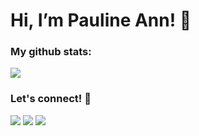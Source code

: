 <h1>Hi, I’m Pauline Ann! 🤗</h1>

<h3>My github stats:</h3>
<a href="https://github.com/paulineeannn/paulineeannn"><img src="https://github-readme-stats.vercel.app/api/top-langs/?username=paulineeannn&theme=dracula&show_icons=true&hide_border=true&layout=compact"></a>

<br>
<h3>Let's connect! 🤝</h3>
<a href="https://www.facebook.com/profile.php?id=100002254697629" target="_blank"><img src="https://img.shields.io/badge/Facebook-1877F2?style=for-the-badge&logo=facebook&logoColor=white"></a>
<a href="mailto:paulineannbautista@gmail.com"><img src="https://img.shields.io/badge/Gmail-D14836?style=for-the-badge&logo=gmail&logoColor=white"/></a>
<a href="https://linkedin.com/in/pauline-ann-bautista/" target="_blank"><img src="https://img.shields.io/badge/LinkedIn-0077B5?style=for-the-badge&logo=linkedin&logoColor=white"></a>
